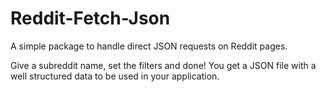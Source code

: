 # Reddit-Fetch-Json

A simple package to handle direct JSON requests on Reddit pages.

Give a subreddit name, set the filters and done! You get a JSON file with a well structured data to be used in your application.